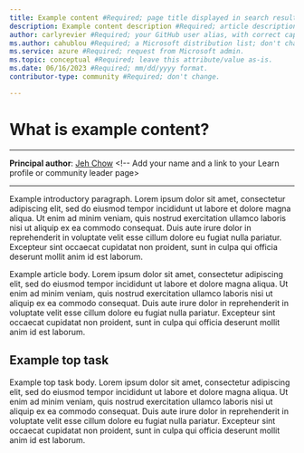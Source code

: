 ```yaml
---
title: Example content #Required; page title displayed in search results. Don't enclose in quotation marks. 
description: Example content description #Required; article description that's displayed in search results. Don't enclose in quotation marks. Do end with a period.
author: carlyrevier #Required; your GitHub user alias, with correct capitalization.
ms.author: cahublou #Required; a Microsoft distribution list; don't change. 
ms.service: azure #Required; request from Microsoft admin. 
ms.topic: conceptual #Required; leave this attribute/value as-is.
ms.date: 06/16/2023 #Required; mm/dd/yyyy format.
contributor-type: community #Required; don't change.

---
```


# What is example content?

---

**Principal author**: [Jeh Chow](https://learn.microsoft.com/users/carlyrevier-3527/) <!-- Add your name and a link to your Learn profile or community leader page>

---

Example introductory paragraph. Lorem ipsum dolor sit amet, consectetur adipiscing elit, sed do eiusmod tempor incididunt ut labore et dolore magna aliqua. Ut enim ad minim veniam, quis nostrud exercitation ullamco laboris nisi ut aliquip ex ea commodo consequat. Duis aute irure dolor in reprehenderit in voluptate velit esse cillum dolore eu fugiat nulla pariatur. Excepteur sint occaecat cupidatat non proident, sunt in culpa qui officia deserunt mollit anim id est laborum.

Example article body. Lorem ipsum dolor sit amet, consectetur adipiscing elit, sed do eiusmod tempor incididunt ut labore et dolore magna aliqua. Ut enim ad minim veniam, quis nostrud exercitation ullamco laboris nisi ut aliquip ex ea commodo consequat. Duis aute irure dolor in reprehenderit in voluptate velit esse cillum dolore eu fugiat nulla pariatur. Excepteur sint occaecat cupidatat non proident, sunt in culpa qui officia deserunt mollit anim id est laborum.

## Example top task

Example top task body. Lorem ipsum dolor sit amet, consectetur adipiscing elit, sed do eiusmod tempor incididunt ut labore et dolore magna aliqua. Ut enim ad minim veniam, quis nostrud exercitation ullamco laboris nisi ut aliquip ex ea commodo consequat. Duis aute irure dolor in reprehenderit in voluptate velit esse cillum dolore eu fugiat nulla pariatur. Excepteur sint occaecat cupidatat non proident, sunt in culpa qui officia deserunt mollit anim id est laborum.